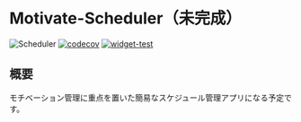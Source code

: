 # Motivate-Scheduler（未完成）
![Scheduler](https://user-images.githubusercontent.com/98583328/160266526-8f27affb-0bbb-456c-bb56-d927f470a499.PNG)
[![codecov](https://codecov.io/gh/rinkane/Motivate-Scheduler/branch/master/graph/badge.svg?token=JSVH9HO5F0)](https://codecov.io/gh/rinkane/Motivate-Scheduler)
[![widget-test](https://github.com/rinkane/Motivate-Scheduler/actions/workflows/main.yml/badge.svg?branch=master)](https://github.com/rinkane/Motivate-Scheduler/actions/workflows/main.yml)  

## 概要
モチベーション管理に重点を置いた簡易なスケジュール管理アプリになる予定です。
